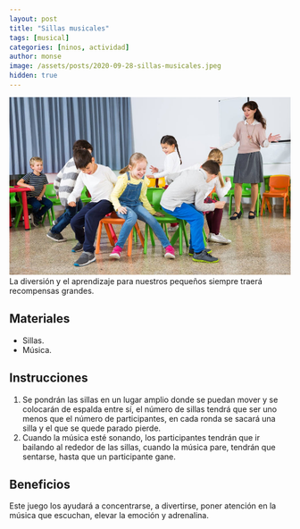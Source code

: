 ```yaml
---
layout: post
title: "Sillas musicales"
tags: [musical]
categories: [ninos, actividad] 
author: monse
image: /assets/posts/2020-09-28-sillas-musicales.jpeg
hidden: true
---
```

![Actividad de música](/assets/posts/2020-09-28-sillas-musicales.jpeg)<br/> 
La diversión y el aprendizaje para nuestros pequeños siempre traerá recompensas grandes.

## Materiales 
- Sillas.
- Música. 

## Instrucciones 
1. Se pondrán las sillas en un lugar amplio donde se puedan mover y se colocarán de espalda entre sí, el número de sillas tendrá que ser uno menos que el número de participantes, en cada ronda se sacará una silla y el que se quede parado pierde. 
2. Cuando la música esté sonando, los participantes tendrán que ir bailando al rededor de las sillas, cuando la música pare, tendrán que sentarse, hasta que un participante gane. 

## Beneficios 
Este juego los ayudará a concentrarse, a divertirse, poner atención en la música que escuchan, elevar la emoción y adrenalina. 